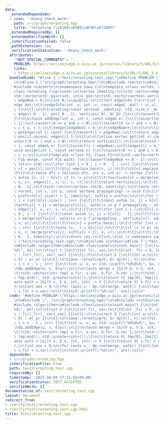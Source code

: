 ```yaml
---
data:
  _extendedDependsOn:
  - icon: ':heavy_check_mark:'
    path: src/graph/rerooting.hpp
    title: "rerooting (\u5168\u65B9\u4F4D\u6728DP)"
  _extendedRequiredBy: []
  _extendedVerifiedWith: []
  _isVerificationFailed: false
  _pathExtension: cpp
  _verificationStatusIcon: ':heavy_check_mark:'
  attributes:
    '*NOT_SPECIAL_COMMENTS*': ''
    PROBLEM: https://onlinejudge.u-aizu.ac.jp/courses/library/5/GRL/5/GRL_5_A
    links:
    - https://onlinejudge.u-aizu.ac.jp/courses/library/5/GRL/5/GRL_5_A
  bundledCode: "#line 1 \"test/rerooting.test.cpp\"\n#define PROBLEM \"https://onlinejudge.u-aizu.ac.jp/courses/library/5/GRL/5/GRL_5_A\"\
    \n\n#line 2 \"src/graph/rerooting.hpp\"\n\n#include <vector>\n#include <utility>\n\
    #include <cassert>\n\nnamespace zawa {\n\ntemplate <class vertex, class edge>\n\
    class rerooting {\nprivate:\n\tvertex identity;\n\tstd::vector<edge> edges;\n\t\
    std::vector<std::pair<int, int>> pos;\n\tstd::vector<vertex> vertices;\n\tint\
    \ edgeNum = 0;\n\tint N;\n\npublic:\n\tstruct edgeInfo {\n\t\tint u, v;\n\t\t\
    edge dat;\n\t\tedgeInfo(int _u, int _v, const edge& _dat) : u(_u), v(_v), dat(_dat)\
    \ {}\n\t};\n\n\trerooting(const vertex& _identity, std::size_t _N) \n\t\t: identity(_identity),\
    \ edges(_N - 1), pos(_N - 1), vertices(_N), N(_N) {\n\t\t\tassert(0 < _N);\n\t\
    }\t\n\n\tvoid addEdge(int u, int v, const edge& e) {\n\t\tassert(edgeNum < N -\
    \ 1);\n\t\tassert(0 <= u and u < N);\n\t\tassert(0 <= v and v < N);\n\t\tpos[edgeNum]\
    \ = { u, v };\n\t\tedges[edgeNum] = e;\n\t\tedgeNum++;\n\t}\n\n\tinline edgeInfo\
    \ getEdge(int i) const {\n\t\tassert(i < edgeNum);\n\t\treturn edgeInfo{ pos[i].first,\
    \ pos[i].second, edges[i] };\n\t}\n\n\tinline vertex get(int i) const {\n\t\t\
    assert(0 <= i and i < N);\n\t\treturn vertices[i];\n\t}\n\n\tvoid changeEdge(int\
    \ i, const edge& e) {\n\t\tassert(i < edgeNum);\n\t\tedges[i] = e;\n\t}\n\n\t\
    void assign(int i, const vertex& v) {\n\t\tassert(0 <= i and i < N);\n\t\tvertices[i]\
    \ = v;\n\t}\n\n\ttemplate <class F1, class F2>\n\tstd::vector<vertex> run(const\
    \ F1& merge, const F2& walk) {\n\t\tassert(edgeNum == N - 1);\n\t\tstd::vector<std::vector<std::pair<int,\
    \ int>>> G(N);\n\t\tfor (int i = 0 ; i < N - 1 ; i++) {\n\t\t\tconst auto& [u,\
    \ v] = pos[i];\n\t\t\tG[u].emplace_back(v, i);\n\t\t\tG[v].emplace_back(u, i);\n\
    \t\t}\n\t\tauto dfs = [&](auto dfs, int v, int p) -> vertex {\n\t\t\tfor (const\
    \ auto& [x, i] : G[v]) if (x != p)\n\t\t\t\tvertices[v] = merge(vertices[v], walk(dfs(dfs,\
    \ x, v), edges[i], x, v), x, v);\n\t\t\treturn vertices[v];\n\t\t};\n\t\tdfs(dfs,\
    \ 0, -1);\n\t\tstd::vector<vertex> res(N, identity);\n\t\tauto reroot = [&](auto\
    \ reroot, int v, int p, const vertex& propagating) -> void {\n\t\t\tstd::vector<vertex>\
    \ prefix(G[v].size() + 1, identity), suffix = prefix;\n\t\t\tfor (int i = 0 ;\
    \ i < (int)G[v].size() ; i++) {\n\t\t\t\tconst auto& [x, j] = G[v][i];\n\t\t\t\
    \tprefix[i + 1] = merge(prefix[i], walk((x == p ? propagating : vertices[x]),\
    \ edges[j], x, v), x, v);\n\t\t\t}\n\t\t\tfor (int i = (int)G[v].size() ; i >\
    \ 0 ; i--) {\n\t\t\t\tconst auto& [x, j] = G[v][i - 1];\n\t\t\t\tsuffix[i - 1]\
    \ = merge(suffix[i], walk((x == p ? propagating : vertices[x]), edges[j], x, v),\
    \ x, v);\n\t\t\t}\n\t\t\tres[v] = prefix.back();\n\t\t\tfor (int i = 0 ; i < (int)G[v].size()\
    \ ; i++) {\n\t\t\t\tauto [x, _] = G[v][i];\n\t\t\t\tif (x != p) reroot(reroot,\
    \ x, v, merge(prefix[i], suffix[i + 1], x, v));\n\t\t\t}\n\t\t};\n\t\treroot(reroot,\
    \ 0, -1, identity);\n\t\treturn res;\n\t}\n};\n\n} // namespace zawa\n#line 4\
    \ \"test/rerooting.test.cpp\"\n\n#include <cstdio>\n#line 7 \"test/rerooting.test.cpp\"\
    \n#include <algorithm>\n#include <functional>\n\nint main() {\n\tint n; std::scanf(\"\
    %d\", &n);\n\tstruct V {\n\t\tint fir, sec;\n\t\tV(int _fir = 0, int _sec = 0)\
    \ : fir(_fir), sec(_sec) {}\n\t};\t\n\tstruct E {\n\t\tint w;\n\t\tE(int _w =\
    \ 0) : w(_w) {}\n\t};\n\tzawa::rerooting<V, E> dp(V(), n);\n\tfor (int i = 0 ;\
    \ i < n - 1 ; i++) {\n\t\tint u, v, w; std::scanf(\"%d%d%d\", &u, &v, &w);\n\t\
    \tdp.addEdge(u, v, E(w));\n\t}\n\tauto merge = [&](V a, V b, int, int) -> V {\n\
    \t\tstd::vector<int> tmp{ a.fir, a.sec, b.fir, b.sec };\n\t\tstd::sort(tmp.begin(),\
    \ tmp.end(), std::greater<int>());\t\n\t\treturn V{ tmp[0], tmp[1] };\n\t};\n\t\
    auto walk = [&](V v, E e, int, int) -> V {\n\t\treturn V{ v.fir + e.w, 0 };\n\t\
    };\n\tint ans = 0;\n\tfor (auto v : dp.run(merge, walk)) {\n\t\tans = std::max(ans,\
    \ v.fir + v.sec);\n\t}\n\tstd::printf(\"%d\\n\", ans);\n}\n"
  code: "#define PROBLEM \"https://onlinejudge.u-aizu.ac.jp/courses/library/5/GRL/5/GRL_5_A\"\
    \n\n#include \"../src/graph/rerooting.hpp\"\n\n#include <cstdio>\n#include <vector>\n\
    #include <algorithm>\n#include <functional>\n\nint main() {\n\tint n; std::scanf(\"\
    %d\", &n);\n\tstruct V {\n\t\tint fir, sec;\n\t\tV(int _fir = 0, int _sec = 0)\
    \ : fir(_fir), sec(_sec) {}\n\t};\t\n\tstruct E {\n\t\tint w;\n\t\tE(int _w =\
    \ 0) : w(_w) {}\n\t};\n\tzawa::rerooting<V, E> dp(V(), n);\n\tfor (int i = 0 ;\
    \ i < n - 1 ; i++) {\n\t\tint u, v, w; std::scanf(\"%d%d%d\", &u, &v, &w);\n\t\
    \tdp.addEdge(u, v, E(w));\n\t}\n\tauto merge = [&](V a, V b, int, int) -> V {\n\
    \t\tstd::vector<int> tmp{ a.fir, a.sec, b.fir, b.sec };\n\t\tstd::sort(tmp.begin(),\
    \ tmp.end(), std::greater<int>());\t\n\t\treturn V{ tmp[0], tmp[1] };\n\t};\n\t\
    auto walk = [&](V v, E e, int, int) -> V {\n\t\treturn V{ v.fir + e.w, 0 };\n\t\
    };\n\tint ans = 0;\n\tfor (auto v : dp.run(merge, walk)) {\n\t\tans = std::max(ans,\
    \ v.fir + v.sec);\n\t}\n\tstd::printf(\"%d\\n\", ans);\n}\n"
  dependsOn:
  - src/graph/rerooting.hpp
  isVerificationFile: true
  path: test/rerooting.test.cpp
  requiredBy: []
  timestamp: '2023-04-04 17:31:56+09:00'
  verificationStatus: TEST_ACCEPTED
  verifiedWith: []
documentation_of: test/rerooting.test.cpp
layout: document
redirect_from:
- /verify/test/rerooting.test.cpp
- /verify/test/rerooting.test.cpp.html
title: test/rerooting.test.cpp
---
```

